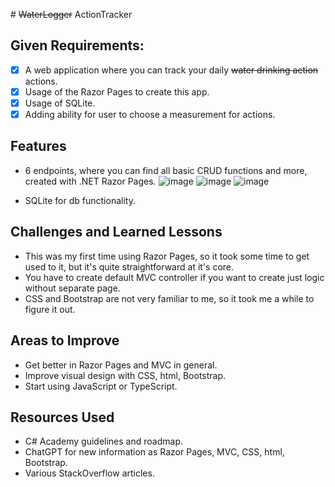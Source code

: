 ﻿﻿# ~~WaterLogger~~ ActionTracker

## Given Requirements:
- [x] A web application where you can track your daily ~~water drinking action~~ actions.
- [x] Usage of the Razor Pages to create this app.
- [x] Usage of SQLite.
- [x] Adding ability for user to choose a measurement for actions.

## Features
* 6 endpoints, where you can find all basic CRUD functions and more, created with .NET Razor Pages.
![image](https://github.com/TwilightSaw/CodeReviews.MVC.WaterLogger/blob/main/WaterLogger.TwilightSaw/images/pages_1.png)
![image](https://github.com/TwilightSaw/CodeReviews.MVC.WaterLogger/blob/main/WaterLogger.TwilightSaw/images/pages_2.png)
![image](https://github.com/TwilightSaw/CodeReviews.MVC.WaterLogger/blob/main/WaterLogger.TwilightSaw/images/pages_3.png)

* SQLite for db functionality.

## Challenges and Learned Lessons
- This was my first time using Razor Pages, so it took some time to get used to it, but it's quite straightforward at it's core.
- You have to create default MVC controller if you want to create just logic without separate page.
- CSS and Bootstrap are not very familiar to me, so it took me a while to figure it out.

## Areas to Improve
- Get better in Razor Pages and MVC in general.
- Improve visual design with CSS, html, Bootstrap.
- Start using JavaScript or TypeScript.

## Resources Used
- C# Academy guidelines and roadmap.
- ChatGPT for new information as Razor Pages, MVC, CSS, html, Bootstrap.
- Various StackOverflow articles.